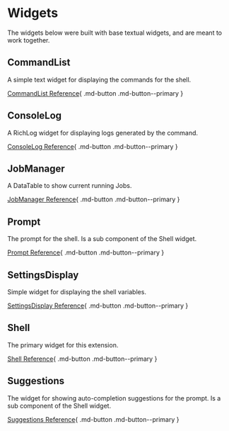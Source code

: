 # Widgets

The widgets below were built with base textual widgets, and are meant to work together.

## CommandList
A simple text widget for displaying the commands for the shell.

[CommandList Reference](command_list.md){ .md-button .md-button--primary }


## ConsoleLog
A RichLog widget for displaying logs generated by the command. 

[ConsoleLog Reference](console_log.md){ .md-button .md-button--primary }


## JobManager
A DataTable to show current running Jobs. 

[JobManager Reference](job_manager.md){ .md-button .md-button--primary }


## Prompt
The prompt for the shell. Is a sub component of the Shell widget.

[Prompt Reference](prompt.md){ .md-button .md-button--primary }


## SettingsDisplay
Simple widget for displaying the shell variables.

[SettingsDisplay Reference](settings_display.md){ .md-button .md-button--primary }


## Shell
The primary widget for this extension.

[Shell Reference](shell/index.md){ .md-button .md-button--primary }


## Suggestions
The widget for showing auto-completion suggestions for the prompt. Is a sub component of the Shell widget.

[Suggestions Reference](suggestions.md){ .md-button .md-button--primary }